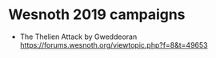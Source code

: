 # Wesnoth 2019 campaigns

- The Thelien Attack by Gweddeoran https://forums.wesnoth.org/viewtopic.php?f=8&t=49653
